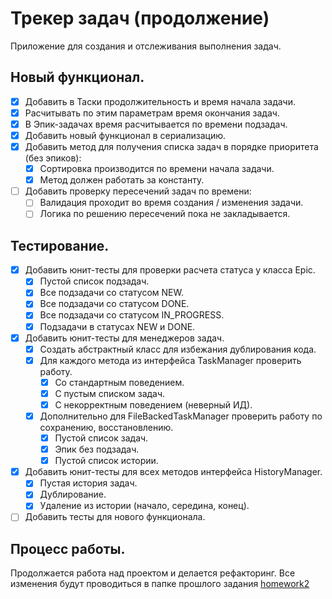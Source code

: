 # Трекер задач (продолжение)

Приложение для создания и отслеживания выполнения задач.

## Новый функционал.

- [x] Добавить в Таски продолжительность и время начала задачи.
- [x] Расчитывать по этим параметрам время окончания задач.
- [x] В Эпик-задачах время расчитывается по времени подзадач.
- [x] Добавить новый функционал в сериализацию.
- [x] Добавить метод для получения списка задач в порядке приоритета (без эпиков):
    - [x] Сортировка производится по времени начала задачи.
    - [x] Метод должен работать за константу.
- [ ] Добавить проверку пересечений задач по времени:
    - [ ] Валидация проходит во время создания / изменения задачи.
    - [ ] Логика по решению пересечений пока не закладывается.

## Тестирование.

- [x] Добавить юнит-тесты для проверки расчета статуса у класса Epic.
    - [x] Пустой список подзадач.
    - [x] Все подзадачи со статусом NEW.
    - [x] Все подзадачи со статусом DONE.
    - [x] Все подзадачи со статусом IN_PROGRESS.
    - [x] Подзадачи в статусах NEW и DONE.
- [x] Добавить юнит-тесты для менеджеров задач.
    - [x] Создать абстрактный класс для избежания дублирования кода.
    - [x] Для каждого метода из интерфейса TaskManager проверить работу.
        - [x] Со стандартным поведением.
        - [x] С пустым списком задач.
        - [x] С некорректным поведением (неверный ИД).
    - [x] Дополнительно для FileBackedTaskManager проверить работу по сохранению, восстановлению.
        - [x] Пустой список задач.
        - [x] Эпик без подзадач.
        - [x] Пустой список истории.
- [x] Добавить юнит-тесты для всех методов интерфейса HistoryManager.
    - [x] Пустая история задач.
    - [x] Дублирование.
    - [x] Удаление из истории (начало, середина, конец).
- [ ] Добавить тесты для нового функционала.

## Процесс работы.

Продолжается работа над проектом и делается рефакторинг.
Все изменения будут проводиться в папке прошлого
задания [homework2](https://github.com/PatBatTB/MyStudyProjects/tree/main/homework2)